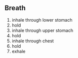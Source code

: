## Breath
1. inhale through lower stomach
2. hold
3. inhale through upper stomach
4. hold
5. inhale through chest
6. hold
7. exhale